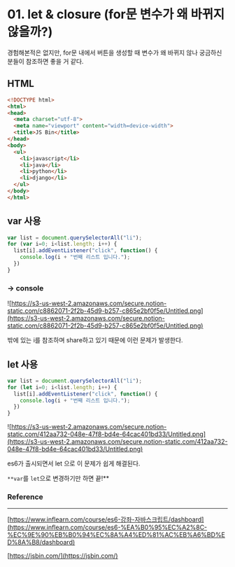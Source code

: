 # 01. let & closure (for문 변수가 왜 바뀌지 않을까?)

경험해본적은 없지만, for문 내에서 버튼을 생성할 때 변수가 왜 바뀌지 않나 궁금하신 분들이 참조하면 좋을 거 같다.

## HTML

```html
<!DOCTYPE html>
<html>
<head>
  <meta charset="utf-8">
  <meta name="viewport" content="width=device-width">
  <title>JS Bin</title>
</head>
<body>
  <ul>
    <li>javascript</li>
    <li>java</li>
    <li>python</li>
    <li>django</li>
  </ul>
</body>
</html>
```

## var 사용

```jsx
var list = document.querySelectorAll("li");
for (var i=0; i<list.length; i++) {
  list[i].addEventListener("click", function() {
    console.log(i + "번째 리스트 입니다.");
  })
}
```

### → console

![https://s3-us-west-2.amazonaws.com/secure.notion-static.com/c8862071-2f2b-45d9-b257-c865e2bf0f5e/Untitled.png](https://s3-us-west-2.amazonaws.com/secure.notion-static.com/c8862071-2f2b-45d9-b257-c865e2bf0f5e/Untitled.png)

밖에 있는 i를 참조하며 share하고 있기 때문에 이런 문제가 발생한다.

## let 사용


```jsx
var list = document.querySelectorAll("li");
for (let i=0; i<list.length; i++) {
  list[i].addEventListener("click", function() {
    console.log(i + "번째 리스트 입니다.");
  })
}
```

![https://s3-us-west-2.amazonaws.com/secure.notion-static.com/412aa732-048e-47f8-bd4e-64cac401bd33/Untitled.png](https://s3-us-west-2.amazonaws.com/secure.notion-static.com/412aa732-048e-47f8-bd4e-64cac401bd33/Untitled.png)

es6가 출시되면서 let 으로 이 문제가 쉽게 해결된다.

`**var`를 `let`으로 변경하기만 하면 끝!**

### Reference

---

[https://www.inflearn.com/course/es6-강좌-자바스크립트/dashboard](https://www.inflearn.com/course/es6-%EA%B0%95%EC%A2%8C-%EC%9E%90%EB%B0%94%EC%8A%A4%ED%81%AC%EB%A6%BD%ED%8A%B8/dashboard)

[https://jsbin.com/](https://jsbin.com/)